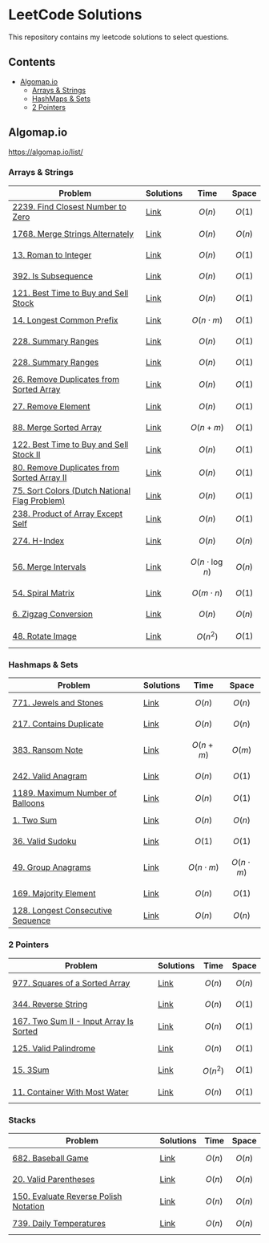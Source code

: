 # LeetCode Solutions

This repository contains my leetcode solutions to select questions.

## Contents

- [Algomap.io](#algomapio)
  - [Arrays & Strings](#arrays--strings)
  - [HashMaps & Sets](#hashmaps--sets)
  - [2 Pointers](#2-pointers)

## Algomap.io

https://algomap.io/list/

### Arrays & Strings

| Problem                                                                                                                         | Solutions                                                         | Time                  | Space    |
| ------------------------------------------------------------------------------------------------------------------------------- | ----------------------------------------------------------------- | --------------------- | -------- |
| [2239. Find Closest Number to Zero](https://leetcode.com/problems/find-closest-number-to-zero/description/)                     | [Link](/2239.%20Find%20Closest%20Number%20to%20Zero/)             | $$O(n)$$              | $$O(1)$$ |
| [1768. Merge Strings Alternately](https://leetcode.com/problems/merge-strings-alternately/description/)                         | [Link](/1768.%20Merge%20Strings%20Alternately/)                   | $$O(n)$$              | $$O(n)$$ |
| [13. Roman to Integer](https://leetcode.com/problems/roman-to-integer/description/)                                             | [Link](/13.%20Roman%20to%20Integer/)                              | $$O(n)$$              | $$O(1)$$ |
| [392. Is Subsequence](https://leetcode.com/problems/is-subsequence/description/)                                                | [Link](/392.%20Is%20Subsequence/)                                 | $$O(n)$$              | $$O(1)$$ |
| [121. Best Time to Buy and Sell Stock](https://leetcode.com/problems/best-time-to-buy-and-sell-stock/description/)              | [Link](/121.%20Best%20Time%20to%20Buy%20and%20Sell%20Stock/)      | $$O(n)$$              | $$O(1)$$ |
| [14. Longest Common Prefix](https://leetcode.com/problems/longest-common-prefix/description/)                                   | [Link](/14.%20Longest%20Common%20Prefix/)                         | $$O(n \cdot m)$$      | $$O(1)$$ |
| [228. Summary Ranges](https://leetcode.com/problems/summary-ranges/description/)                                                | [Link](/228.%20Summary%20Ranges/)                                 | $$O(n)$$              | $$O(1)$$ |
| [228. Summary Ranges](https://leetcode.com/problems/summary-ranges/description/)                                                | [Link](/228.%20Summary%20Ranges/)                                 | $$O(n)$$              | $$O(1)$$ |
| [26. Remove Duplicates from Sorted Array](https://leetcode.com/problems/remove-duplicates-from-sorted-array/description/)       | [Link](/26.%20Remove%20Duplicates%20from%20Sorted%20Array/)       | $$O(n)$$              | $$O(1)$$ |
| [27. Remove Element](https://leetcode.com/problems/remove-element/description/)                                                 | [Link](/27.%20Remove%20Element/)                                  | $$O(n)$$              | $$O(1)$$ |
| [88. Merge Sorted Array](https://leetcode.com/problems/merge-sorted-array/description/)                                         | [Link](/88.%20Merge%20Sorted%20Array/)                            | $$O(n + m)$$          | $$O(1)$$ |
| [122. Best Time to Buy and Sell Stock II](https://leetcode.com/problems/best-time-to-buy-and-sell-stock-ii/description/)        | [Link](/122.%20Best%20Time%20to%20Buy%20and%20Sell%20Stock%20II/) | $$O(n)$$              | $$O(1)$$ |
| [80. Remove Duplicates from Sorted Array II](https://leetcode.com/problems/remove-duplicates-from-sorted-array-ii/description/) | [Link](/80.%20Remove%20Duplicates%20from%20Sorted%20Array%20II/)  | $$O(n)$$              | $$O(1)$$ |
| [75. Sort Colors (Dutch National Flag Problem)](https://leetcode.com/problems/sort-colors/description/)                         | [Link](/75.%20Sort%20Colors/)                                     | $$O(n)$$              | $$O(1)$$ |
| [238. Product of Array Except Self](https://leetcode.com/problems/product-of-array-except-self/description/)                    | [Link](/238.%20Product%20of%20Array%20Except%20Self/)             | $$O(n)$$              | $$O(1)$$ |
| [274. H-Index](https://leetcode.com/problems/h-index/description/)                                                              | [Link](/274.%20H-Index/)                                          | $$O(n)$$              | $$O(n)$$ |
| [56. Merge Intervals](https://leetcode.com/problems/merge-intervals/description/)                                               | [Link](/56.%20Merge%20Intervals/)                                 | $$O(n \cdot \log n)$$ | $$O(n)$$ |
| [54. Spiral Matrix](https://leetcode.com/problems/spiral-matrix/description/)                                                   | [Link](/54.%20Spiral%20Matrix/)                                   | $$O(m \cdot n)$$      | $$O(1)$$ |
| [6. Zigzag Conversion](https://leetcode.com/problems/zigzag-conversion/description/)                                            | [Link](/6.%20Zigzag%20Conversion/)                                | $$O(n)$$              | $$O(n)$$ |
| [48. Rotate Image](https://leetcode.com/problems/rotate-image/description/)                                                     | [Link](/48.%20Rotate%20Image/)                                    | $$O(n^2)$$            | $$O(1)$$ |

### Hashmaps & Sets

| Problem                                                                                                      | Solutions                                          | Time             | Space            |
| ------------------------------------------------------------------------------------------------------------ | -------------------------------------------------- | ---------------- | ---------------- |
| [771. Jewels and Stones](https://leetcode.com/problems/jewels-and-stones/description/)                       | [Link](/771.%20Jewels%20and%20Stones/)             | $$O(n)$$         | $$O(n)$$         |
| [217. Contains Duplicate](https://leetcode.com/problems/contains-duplicate/description/)                     | [Link](/217.%20Contains%20Duplicate/)              | $$O(n)$$         | $$O(n)$$         |
| [383. Ransom Note](https://leetcode.com/problems/ransom-note/description/)                                   | [Link](/383.%20Ransom%20Note/)                     | $$O(n + m)$$     | $$O(m)$$         |
| [242. Valid Anagram](https://leetcode.com/problems/valid-anagram/description/)                               | [Link](/242.%20Valid%20Anagram/)                   | $$O(n)$$         | $$O(1)$$         |
| [1189. Maximum Number of Balloons](https://leetcode.com/problems/maximum-number-of-balloons/description/)    | [Link](/1189.%20Maximum%20Number%20of%20Balloons/) | $$O(n)$$         | $$O(1)$$         |
| [1. Two Sum](https://leetcode.com/problems/two-sum/description/)                                             | [Link](/1.%20Two%20Sum/)                           | $$O(n)$$         | $$O(n)$$         |
| [36. Valid Sudoku](https://leetcode.com/problems/valid-sudoku/description/)                                  | [Link](/36.%20Valid%20Sudoku/)                     | $$O(1)$$         | $$O(1)$$         |
| [49. Group Anagrams](https://leetcode.com/problems/group-anagrams/description/)                              | [Link](/49.%20Group%20Anagrams/)                   | $$O(n \cdot m)$$ | $$O(n \cdot m)$$ |
| [169. Majority Element](https://leetcode.com/problems/majority-element/description/)                         | [Link](/169.%20Majority%20Element/)                | $$O(n)$$         | $$O(1)$$         |
| [128. Longest Consecutive Sequence](https://leetcode.com/problems/longest-consecutive-sequence/description/) | [Link](/128.%20Longest%20Consecutive%20Sequence/)  | $$O(n)$$         | $$O(n)$$         |

### 2 Pointers

| Problem                                                                                                                | Solutions                                                         | Time       | Space    |
| ---------------------------------------------------------------------------------------------------------------------- | ----------------------------------------------------------------- | ---------- | -------- |
| [977. Squares of a Sorted Array](https://leetcode.com/problems/squares-of-a-sorted-array/description/)                 | [Link](/977.%20Squares%20of%20a%20Sorted%20Array/)                | $$O(n)$$   | $$O(n)$$ |
| [344. Reverse String](https://leetcode.com/problems/reverse-string/description/)                                       | [Link](/344.%20Reverse%20String/)                                 | $$O(n)$$   | $$O(1)$$ |
| [167. Two Sum II - Input Array Is Sorted](https://leetcode.com/problems/two-sum-ii-input-array-is-sorted/description/) | [Link](/167.%20Two%20Sum%20II%20-%20Input%20Array%20Is%20Sorted/) | $$O(n)$$   | $$O(1)$$ |
| [125. Valid Palindrome](https://leetcode.com/problems/valid-palindrome/description/)                                   | [Link](/125.%20Valid%20Palindrome/)                               | $$O(n)$$   | $$O(1)$$ |
| [15. 3Sum](https://leetcode.com/problems/3sum/description/)                                                            | [Link](/15.%203Sum/)                                              | $$O(n^2)$$ | $$O(1)$$ |
| [11. Container With Most Water](https://leetcode.com/problems/container-with-most-water/description/)                  | [Link](/11.%20Container%20With%20Most%20Water/)                   | $$O(n)$$   | $$O(1)$$ |

### Stacks

| Problem                                                                                                              | Solutions                                               | Time     | Space    |
| -------------------------------------------------------------------------------------------------------------------- | ------------------------------------------------------- | -------- | -------- |
| [682. Baseball Game](https://leetcode.com/problems/baseball-game/description/)                                       | [Link](/682.%20Baseball%20Game/)                        | $$O(n)$$ | $$O(n)$$ |
| [20. Valid Parentheses](https://leetcode.com/problems/valid-parentheses/description/)                                | [Link](/20.%20Valid%20Parentheses/)                     | $$O(n)$$ | $$O(n)$$ |
| [150. Evaluate Reverse Polish Notation](https://leetcode.com/problems/evaluate-reverse-polish-notation/description/) | [Link](/150.%20Evaluate%20Reverse%20Polish%20Notation/) | $$O(n)$$ | $$O(n)$$ |
| [739. Daily Temperatures](https://leetcode.com/problems/daily-temperatures/description/)                             | [Link](/739.%20Daily%20Temperatures/)                   | $$O(n)$$ | $$O(n)$$ |

